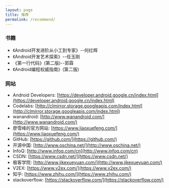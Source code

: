 ```yaml
---
layout: page
title: 推荐
permalink: /recommend/
---
```


### 书籍
- 《Android开发进阶从小工到专家》--何红辉
- 《Android开发艺术探索》--任玉刚
- 《第一行代码》(第二版)--郭霖
- 《Android编程权威指南》(第二版)

### 网站
- Android Developers:
[https://developer.android.google.cn/index.html](https://developer.android.google.cn/index.html)
- Codelabs:
[http://clmirror.storage.googleapis.com/index.html](http://clmirror.storage.googleapis.com/index.html)
- wanandroid:
[http://www.wanandroid.com/](http://www.wanandroid.com/)
- 廖雪峰的官方网站:
[https://www.liaoxuefeng.com/](https://www.liaoxuefeng.com/)
- GitHub:
[https://github.com/](https://github.com/)
- 开源中国:
[http://www.oschina.net/](http://www.oschina.net/)
- InfoQ:
[http://www.infoq.com/cn](http://www.infoq.com/cn)
- CSDN:
[https://www.csdn.net/](https://www.csdn.net/)
- 极客学院:
[http://www.jikexueyuan.com/](http://www.jikexueyuan.com/)
- V2EX:
[https://www.v2ex.com/](https://www.v2ex.com/)
- 知乎:
[https://www.zhihu.com/](https://www.zhihu.com/)
- stackoverflow:
[https://stackoverflow.com/](https://stackoverflow.com/)
